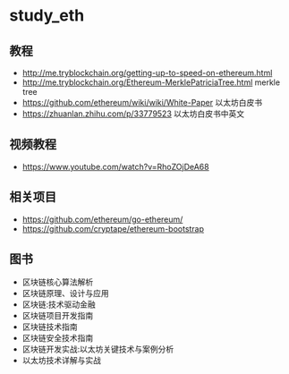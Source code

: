 # study_eth

## 教程
- http://me.tryblockchain.org/getting-up-to-speed-on-ethereum.html
- http://me.tryblockchain.org/Ethereum-MerklePatriciaTree.html merkle tree
- https://github.com/ethereum/wiki/wiki/White-Paper 以太坊白皮书
- https://zhuanlan.zhihu.com/p/33779523 以太坊白皮书中英文

## 视频教程
- https://www.youtube.com/watch?v=RhoZOjDeA68

## 相关项目
- https://github.com/ethereum/go-ethereum/
- https://github.com/cryptape/ethereum-bootstrap

## 图书
- 区块链核心算法解析
- 区块链原理、设计与应用
- 区块链:技术驱动金融
- 区块链项目开发指南
- 区块链技术指南
- 区块链安全技术指南
- 区块链开发实战:以太坊关键技术与案例分析
- 以太坊技术详解与实战
